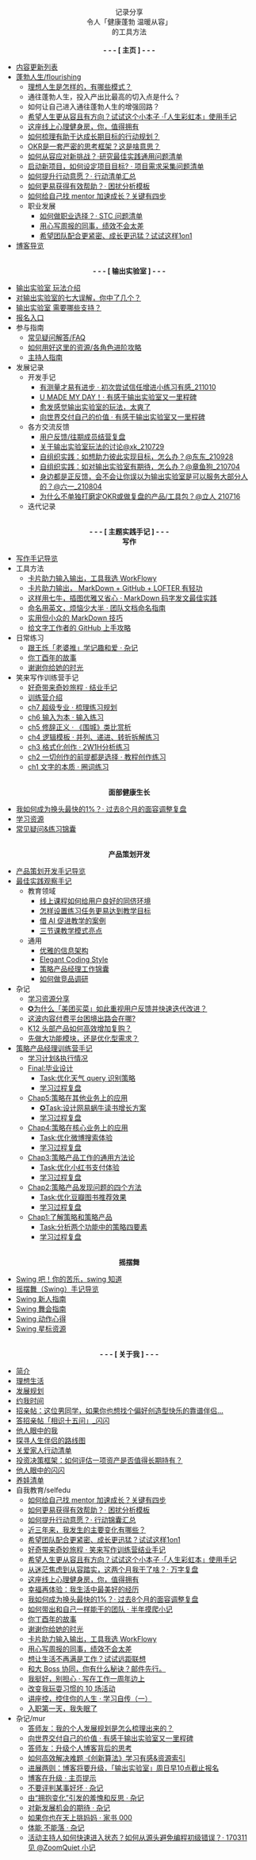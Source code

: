 


<center>记录分享<br> 令人「健康蓬勃 温暖从容」<br> 的工具方法</center>

<br>

<center><strong> - - - [ 主页 ] - - - </strong></center>

- [内容更新列表](index_update.md)
- [蓬勃人生/flourishing](cmty/README.md)
    - [理想人生是怎样的，有哪些模式？](cmty/model_idealife.md)
    - 通往蓬勃人生，投入产出比最高的切入点是什么？
    - 如何让自己进入通往蓬勃人生的增强回路？
    - [希望人生更从容且有方向？试试这个小本子 ·「人生彩虹本」使用手记](selfedu/tips_rainbowbook.md)
    - [这座线上心理健身房，你，值得拥有](selfedu/ebp_happiness.md)
    - [如何梳理有助于达成长期目标的行动规划？](cmty/tips_MBO_fromend.md)
    - [OKR是一套严密的思考框架？这是啥意思？](cmty/tips_MBOKRframe.md)
    - [如何从容应对新挑战？·研究最佳实践通用问题清单](cmty/tips_RES_BP.md)
    - [启动新项目，如何设定项目目标? · 项目需求采集问题清单](cmty/infoq_pm_pre.md)
    - [如何提升行动意愿？· 行动清单汇总](cmty/tips_motivation.md)
    - [如何更易获得有效帮助？· 困扰分析模板](cmty/hb_ask4help.md)
    - [如何给自己找 mentor 加速成长？关键有四步](cmty/hb_getmentors.md)
    - 职业发展
        - [如何做职业选择？· STC 问题清单](cmty/tips_career_choice.md)
        - [用心写周报的同事，绩效不会太差](selfedu/TipsWeekly.md)
        - [希望团队配合更紧密、成长更迅猛？试试这样1on1](cmty/tips_1on1.md)
- [博客导览](README.md)



<br>

<center><strong> - - - [ 输出实验室 ] - - - </strong></center>



- [输出实验室 玩法介绍](f_output/)
- [对输出实验室的七大误解，你中了几个？](f_output/misunderstanding.md)
- [输出实验室 需要哪些支持？](f_output/helpwanted.md)
- [报名入口<sup style="color:orange;"></sup>](f_output/signup.md)
- 参与指南
    - [常见疑问解答/FAQ](f_output/faq.md)
    - [如何用好这里的资源/各角色进阶攻略](https://mzm628l8fj.feishu.cn/sheets/shtcnoXwVSubIPneYvgIptMtISf)
    - [主持人指南](f_output/hb_facilitator.md)
- 发展记录
    - 开发手记
        - [有测量才易有进步 · 初次尝试信任增进小练习有感_211010](mur/fo_creditws1st.md)
        - [U MADE MY DAY！· 有感于输出实验室又一里程碑](f_output/mst_got2partners.md)
        - [愈发感觉输出实验室的玩法，太爽了](mur/happiness_f_o_organizer.md)
        - [向世界交付自己的价值 · 有感于输出实验室又一里程碑](mur/happiness_devpdt_host.md)
    - 各方交流反馈
        - [用户反馈/往期成员结营复盘](f_output/feedback.md)
        - [关于输出实验室玩法的讨论@xk_210729](f_output/feedback_xk.md)
        - [自组织实践：如想助力彼此实现目标，怎么办？@东东_210928](f_output/fb_dd_revOKRtog.md)
        - [自组织实践：如对输出实验室有期待，怎么办？@章鱼狗_210704](f_output/fb_od_hopeselforg.md)
        - [身边都是正反馈，会不会让你误以为输出实验室是可以服务大部分人的？@六一_210804](f_output/fb_61_remindbias.md)
        - [为什么不单独打磨定OKR或做复盘的产品/工具包？@立人 210716](f_output/fb_lr_devseparate.md)
    - 迭代记录

<br>

<center><strong> - - - [ 主题实践手记 ] - - - </strong></center>




<center><strong>写作</strong></center>

- [写作手记导览](wr/)  
- 工具方法
    * [卡片助力输入输出，工具我选 WorkFlowy](selfedu/HbOutputWorkFlowy.md)
    * [卡片助力输出， MarkDown + GitHub + LOFTER 有轻功](wr/HbOutputbyCards.md)
    * [这样用七牛，插图优雅又省心 · MarkDown 码字发文最佳实践](wr/HbMarkdownImage.md)
    * [命名用英文，烦恼少大半 · 团队文档命名指南](cmty/HbDocName.md)
    * [实用但小众的 MarkDown 技巧 ](wr/HbMarkdownTrick.md)
    * [给文字工作者的 GitHub 上手攻略](wr/HbGitHubPre.md)
- 日常练习
    - [跟王烁「老婆推」学记趣和爱 · 杂记](wr/TipsFascinatingLife.md)
    * [你丁酉年的故事](selfedu/Review2017.md)
    * [谢谢你给她的时光](selfedu/Letter2XY4y2017.md)
- 笑来写作训练营手记<sup style="color:orange;"></sup>
    - [好奇带来奇妙旅程 · 结业手记](wr/review_course_xl.md)
    - [训练营介绍<sup style="color:orange;"></sup>](wr/course_xl/intro.md)
    - [ch7 超级专业 · 梳理练习规划](wr/course_xl/ch7.md)
    - [ch6 输入为本 · 输入练习](wr/course_xl/ch6.md)
    - [ch5 修辞正义 · 《围城》类比赏析](wr/course_xl/ch5.md)
    - [ch4 逻辑模板 · 并列、递进、转折拆解练习](wr/course_xl/ch4.md)
    - [ch3 格式化创作 · 2W1H分析练习](wr/course_xl/ch3.md)
    - [ch2 一切创作的前提都是选择 · 教程创作练习](wr/course_xl/ch2.md)
    - [ch1 文字的本质 · 圈词练习](wr/course_xl/ch1.md)

<br>

<center><strong>面部健康生长</strong></center>

- [我如何成为换头最快的1%？· 过去8个月的面容调整复盘](selfedu/RevFacialGrowth.md)
- [学习资源](family/ResFacialGrowth.md)
- [常见疑问&练习锦囊](family/TipsFacialGrowth.md)

<br>
<center><strong>产品策划开发</strong></center>


- [产品策划开发手记导览](devpdt/)
- [最佳实践观察手记](devpdt/chBP.md)
    - 教育领域
        - [线上课程如何给用户良好的同侪环境](devpdt/BP_peer_envir.md)
        - [怎样设置练习任务更易达到教学目标](devpdt/BP_asgmt_des.md)
        - [借 AI 促进教学的案例](devpdt/BP_AIedu.md)
        - [三节课教学模式亮点](devpdt/InfoLearning3jk.md)
    - 通用
        - [优雅的信息架构](devpdt/BP_IA.md)
        - [Elegant Coding Style](devpdt/HbCodingStyle.md)
        - [策略产品经理工作锦囊](devpdt/Tips4StratPM.md)
        - [如何做竞品调研](devpdt/HbCI.md)
- 杂记
    - [学习资源分享](devpdt/IdxLearningRes.md)
    - [✪为什么「美团买菜」如此重视用户反馈并快速迭代改进？](devpdt/mur_strat_mtfood.md)
    - [这波内容付费平台困境出路会在哪?](devpdt/TipsEduPdtCHAL.md)
    - [K12 头部产品如何高效增加复购？](devpdt/TipsEduK12Effect.md)
    - [先做大功能模块，还是优化型需求？](devpdt/mur_DevPriority.md)
- [策略产品经理训练营手记](devpdt/3jkSPM/intro.md)
    - [学习计划&执行情况](devpdt/3jkSPM/PlanStudy.md)
    - [Final:毕业设计](devpdt/3jkSPM/ch6.md)
        - [Task:优化天气 query 识别策略](devpdt/3jkSPM/ch6Task.md)
        - [学习过程复盘](devpdt/3jkSPM/ch6Review.md)
    - [Chap5:策略在其他业务上的应用](devpdt/3jkSPM/ch5.md)
        - [✪Task:设计网易蜗牛读书增长方案](devpdt/3jkSPM/ch5Task.md)
        - [学习过程复盘](devpdt/3jkSPM/ch5Review.md)
    - [Chap4:策略在核心业务上的应用](devpdt/3jkSPM/ch4.md)
        - [Task:优化微博搜索体验](devpdt/3jkSPM/ch4Task.md)
        - [学习过程复盘](devpdt/3jkSPM/ch4Review.md)
    - [Chap3:策略产品工作的通用方法论](devpdt/3jkSPM/ch3.md)
        - [Task:优化小红书支付体验](devpdt/3jkSPM/ch3Task.md)
        - [学习过程复盘](devpdt/3jkSPM/ch3Review.md)
    - [Chap2:策略产品发现问题的四个方法](devpdt/3jkSPM/ch2.md)
        - [Task:优化豆瓣图书推荐效果](devpdt/3jkSPM/ch2Task.md)
        - [学习过程复盘](devpdt/3jkSPM/ch2Review.md)
    - [Chap1:了解策略和策略产品](devpdt/3jkSPM/ch1.md)
        - [Task:分析两个功能中的策略四要素](devpdt/3jkSPM/ch1Task.md)
        - [学习过程复盘](devpdt/3jkSPM/ch1Review.md)





<br>

<center><strong>摇摆舞</strong></center>

- [Swing 吧！你的苦乐，swing 知道](selfedu/YouNeedSwing.md)
- [摇摆舞（Swing）手记导览](swing/)   
- [Swing 新人指南](swing/HbBeginner.md)  
- [Swing 舞会指南](swing/HbParty.md)  
- [Swing 动作心得](swing/TipsMovement)  
- [Swing 星标资源](swing/ResHighLight.md)  


<br>

<center><strong> - - - [ 关于我 ] - - - </strong></center>




- [简介](about/)
- [理想生活](about/idealife.md)
- [发展规划](about/plan_lifedev.md)
- [约我时间](about/booking.md)
- [招亲帖：这位男同学，如果你也想找个偏好创造型快乐的靠谱伴侣…](family/lifep_Ad.md)
- [答招亲帖「相识十五问」_闪闪](family/lifep_QAishanshan.md)
- [他人眼中的我](about/view_others.md)
- [探寻人生伴侣的路线图](family/lifep_roadmap.md)
- [关爱家人行动清单](family/TipsCare4Parents.md)
- [投资决策框架：如何评估一项资产是否值得长期持有？](selfedu/tips_invest.md)
- [他人眼中的闪闪](about/view_others.md)
- [养娃清单](family/hb_parenting.md)
- 自我教育/selfedu
    * [如何给自己找 mentor 加速成长？关键有四步](cmty/hb_getmentors.md)
    * [如何更易获得有效帮助？· 困扰分析模板](cmty/hb_ask4help.md)
    * [如何提升行动意愿？· 行动锦囊汇总](cmty/tips_motivation.md)
    * [近三年来，我发生的主要变化有哪些？](selfedu/rev_3years.md)
    * [希望团队配合更紧密、成长更迅猛？试试这样1on1](cmty/tips_1on1.md)
    * [好奇带来奇妙旅程 · 笑来写作训练营结业手记](wr/review_course_xl.md)
    * [希望人生更从容且有方向？试试这个小本子 ·「人生彩虹本」使用手记](selfedu/tips_rainbowbook.md)
    * [从迷茫焦虑到从容踏实，这两个月我干了啥？· 万字复盘](selfedu/review2021Q1.md)
    * [这座线上心理健身房，你，值得拥有](selfedu/ebp_happiness.md)
    * [幸福再体验：我生活中最美好的经历](selfedu/savor_happiestevent.md)
    * [我如何成为换头最快的1%？· 过去8个月的面容调整复盘](selfedu/RevFacialGrowth.md)
    * [如何带出和自己一样能干的团队 · 半年摸爬小记](selfedu/TipsTeamLead101.md)
    * [你丁酉年的故事](selfedu/Review2017.md)
    * [谢谢你给她的时光](selfedu/Letter2XY4y2017.md)
    * [卡片助力输入输出，工具我选 WorkFlowy](selfedu/HbOutputWorkFlowy.md)
    * [用心写周报的同事，绩效不会太差](selfedu/TipsWeekly.md)
    * [想让生活不再满是工作？试试远距联想](selfedu/TipsWorkHappier.md)
    * [和大 Boss 协同，你有什么秘诀？邮件先行。](selfedu/TipsBossCooperate.md)
    * [我挺好，别担心 · 写在工作一周年边上](selfedu/WorkFor1Year.md)
    * [改变我玩耍习惯的 10 场活动](selfedu/IdxActivity.md)
    * [讲座控，控住你的人生 · 学习自传（一）](selfedu/SelfEduOwetoJZK.md)
    * [入职第一天，我失眠了](selfedu/NewLifeinOMC.md)
- 杂记/mur  
    * [答师友：我的个人发展规划是怎么梳理出来的？](cmty/tips_MBOlifeplan.md)
    * [向世界交付自己的价值 · 有感于输出实验室又一里程碑](mur/happiness_devpdt_host.md)
    * [答师友：升级个人博客背后的思考](mur/logOD_TRIZblogupd.md)
    * [如何高效解决难题 ·《创新算法》学习有感&资源索引](mur/res_ARIZ.md)
    * [进展两则：博客将要升级，「输出实验室」周日早10点截止报名](mur/upd2105.md)
    * [博客在升级 · 主页提示](mur/welcome_blogupding.md)
    * [不要评判某事好坏 · 杂记](mur/depend_on_your_goal.md)
    * [由“拥抱变化”引发的羞愧和反思 · 杂记](mur/TipsEmbraceChange.md)
    * [对新发展机会的期待 · 杂记](about/InfoVocationREQ.md)
    * [如果你也在天上挑妈妈 · 家书 000](mur/LetterFamily000Baby.md)
    * [体能 不能落 · 杂记](mur/TipsMorningExercise.md)
    * [活动主持人如何快速进入状态？如何从源头避免编程初级错误？· 170311 见 @ZoomQuiet 小记](mur/LogMeetup170311ZqBJ.md)
